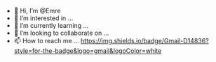 - 👋 Hi, I’m @Emre 
- 👀 I’m interested in ...
- 🌱 I’m currently learning ...
- 💞️ I’m looking to collaborate on ...
- 📫 How to reach me ...
https://img.shields.io/badge/Gmail-D14836?style=for-the-badge&logo=gmail&logoColor=white
<!---
Emre-11/Emre-11 is a ✨ special ✨ repository because its `README.md` (this file) appears on your GitHub profile.
You can click the Preview link to take a look at your changes.
--->
